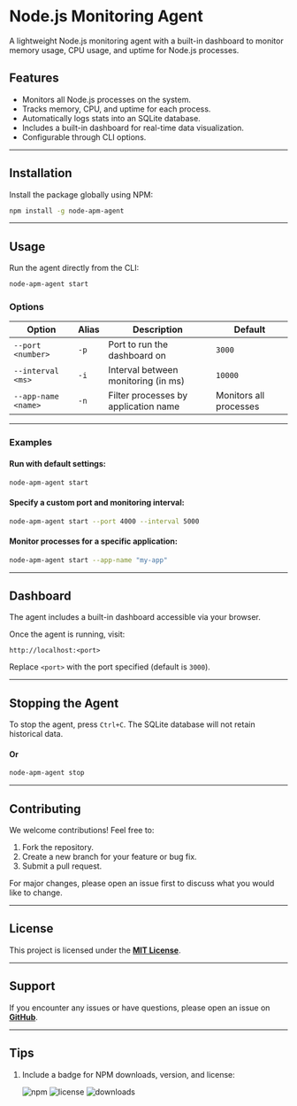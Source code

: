 # Node.js Monitoring Agent

A lightweight Node.js monitoring agent with a built-in dashboard to monitor memory usage, CPU usage, and uptime for Node.js processes.

## Features

- Monitors all Node.js processes on the system.
- Tracks memory, CPU, and uptime for each process.
- Automatically logs stats into an SQLite database.
- Includes a built-in dashboard for real-time data visualization.
- Configurable through CLI options.

---

## Installation

Install the package globally using NPM:

```bash
npm install -g node-apm-agent
```

---

## Usage

Run the agent directly from the CLI:

```bash
node-apm-agent start
```

### Options

| Option              | Alias | Description                          | Default                |
| ------------------- | ----- | ------------------------------------ | ---------------------- |
| `--port <number>`   | `-p`  | Port to run the dashboard on         | `3000`                 |
| `--interval <ms>`   | `-i`  | Interval between monitoring (in ms)  | `10000`                |
| `--app-name <name>` | `-n`  | Filter processes by application name | Monitors all processes |

---

### Examples

#### Run with default settings:

```bash
node-apm-agent start
```

#### Specify a custom port and monitoring interval:

```bash
node-apm-agent start --port 4000 --interval 5000
```

#### Monitor processes for a specific application:

```bash
node-apm-agent start --app-name "my-app"
```

---

## Dashboard

The agent includes a built-in dashboard accessible via your browser.

Once the agent is running, visit:

```
http://localhost:<port>
```

Replace `<port>` with the port specified (default is `3000`).

---

## Stopping the Agent

To stop the agent, press `Ctrl+C`. The SQLite database will not retain historical data.

#### Or

```bash
node-apm-agent stop
```

---

## Contributing

We welcome contributions! Feel free to:

1. Fork the repository.
2. Create a new branch for your feature or bug fix.
3. Submit a pull request.

For major changes, please open an issue first to discuss what you would like to change.

---

## License

This project is licensed under the **[MIT License](LICENSE)**.

---

## Support

If you encounter any issues or have questions, please open an issue on **[GitHub](https://github.com/nirhuri/node-apm-agent/issues)**.

---

## Tips

1. Include a badge for NPM downloads, version, and license:

   ![npm](https://img.shields.io/npm/v/node-apm-agent)
   ![license](https://img.shields.io/npm/l/node-apm-agent)
   ![downloads](https://img.shields.io/npm/dm/node-apm-agent)
